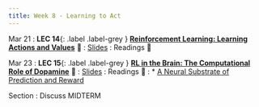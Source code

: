 ```yaml
---
title: Week 8 - Learning to Act
---
```


Mar 21
: **LEC 14**{: .label .label-grey } **[Reinforcement Learning: Learning Actions and Values](#)** 🎥
    : [Slides](#)
: Readings 📖

Mar 23
:  **LEC 15**{: .label .label-grey } **[RL in the Brain: The Computational Role of Dopamine](#)** 🎥
    : [Slides](#)
: Readings 📖
: * [A Neural Substrate of Prediction and Reward](https://canvas.harvard.edu/files/14576349/download?download_frd=1)

Section
: Discuss MIDTERM
